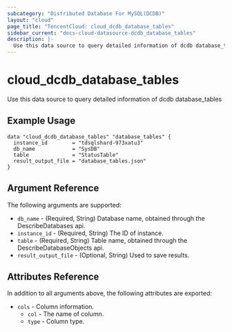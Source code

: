 ```yaml
---
subcategory: "Distributed Database For MySQL(DCDB)"
layout: "cloud"
page_title: "TencentCloud: cloud_dcdb_database_tables"
sidebar_current: "docs-cloud-datasource-dcdb_database_tables"
description: |-
  Use this data source to query detailed information of dcdb database_tables
---
```


# cloud_dcdb_database_tables

Use this data source to query detailed information of dcdb database_tables

## Example Usage

```hcl
data "cloud_dcdb_database_tables" "database_tables" {
  instance_id        = "tdsqlshard-973xatu3"
  db_name            = "SysDB"
  table              = "StatusTable"
  result_output_file = "database_tables.json"
}
```

## Argument Reference

The following arguments are supported:

* `db_name` - (Required, String) Database name, obtained through the DescribeDatabases api.
* `instance_id` - (Required, String) The ID of instance.
* `table` - (Required, String) Table name, obtained through the DescribeDatabaseObjects api.
* `result_output_file` - (Optional, String) Used to save results.

## Attributes Reference

In addition to all arguments above, the following attributes are exported:

* `cols` - Column information.
  * `col` - The name of column.
  * `type` - Column type.


